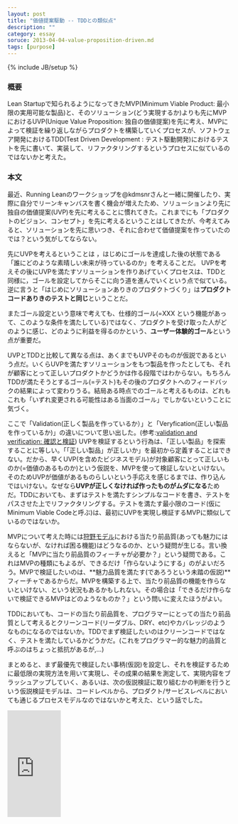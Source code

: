 ```yaml
---
layout: post
title: "価値提案駆動 -- TDDとの類似点"
description: ""
category: essay
soruce: 2013-04-04-value-proposition-driven.md
tags: [purpose]
---
```

{% include JB/setup %}

### 概要

Lean Startupで知られるようになってきたMVP(Minimum Viable Product: 最小限の実用可能な製品)と、そのソリューション(どう実現するか)よりも先にMVPにおけるUVP(Unique Value Proposition: 独自の価値提案)を先に考え、MVPによって検証を繰り返しながらプロダクトを構築していくプロセスが、ソフトウェア開発におけるTDD(Test Driven Development : テスト駆動開発)におけるテストを先に書いて、実装して、リファクタリングするというプロセスに似ているのではないかと考えた。

### 本文

最近、Running Leanのワークショップを@kdmsnrさんと一緒に開催したり、実際に自分でリーンキャンバスを書く機会が増えたため、ソリューションより先に独自の価値提案(UVP)を先に考えることに慣れてきた。これまでにも「プロダクトのビジョン、コンセプト」を先に考えるということはしてきたが、今考えてみると、ソリューションを先に思いつき、それに合わせて価値提案を作っていたのでは？という気がしてならない。

先にUVPを考えるということは ，はじめにゴールを達成した後の状態である「誰にどのような素晴しい未来が待っているのか」を考えることだ。
UVPを考えその後にUVPを満たすソリューションを作りあげていくプロセスは、TDDと同様に，ゴールを設定してからそこに向う道を進んでいくという点で似ている。逆に言うと「はじめにソリューションありきのプロダクトづくり」は**プロダクトコードありきのテストと同じ**ということだ。

またゴール設定という意味で考えても、仕様的ゴール(=XXX という機能があって、このような条件を満たしている)ではなく、プロダクトを受け取った人がどのように感じ、どのように利益を得るのかという、**ユーザー体験的ゴール**という点が重要だ。

UVPとTDDと比較して異なる点は、あくまでもUVPそのものが仮説であるという点だ。いくらUVPを満たすソリューションをもつ製品を作ったとしても、それが顧客にとって正しいプロダクトかどうかは作る段階ではわからない。もちろんTDDが満たそうとするゴール(=テスト)もその後のプロダクトへのフィードバックの結果によって変わりうる。結局ある時点でのゴールと考えるものは、どれもこれも「いずれ変更される可能性はある当面のゴール」でしかないということに気づく。

ここで「Validation(正しく製品を作っているか）」と「Veryfication(正しい製品を作っているか)」の違いについて思い出した。(参考:[validation and verification: 確認と検証](http://lise.me.sophia.ac.jp/kktm/Essay/validation_verification.htm))
UVPを検証するという行為は、「正しい製品」を探索することに等しい。「「正しい製品」が正しいか」を最初から定義することはできない。だから、早くUVP(を含めたビジネスモデル)が対象顧客にとって正しいものか(=価値のあるものか)という仮説を、MVPを使って検証しないといけない。そのためUVPが価値があるものらしいという手応えを感じるまでは、作り込んではいけない。なぜなら**UVPが正しくなければ作ったものがムダになる**ためだ。TDDにおいても、まずはテストを満たすシンプルなコードを書き、テストをパスさせた上でリファクタリングする。テストを満たす最小限のコード(仮にMinimum Viable Codeと呼ぶ)は、最初にUVPを実現し検証するMVPに類似しているのではないか。

MVPについて考えた時には[狩野モデル](https://sites.google.com/site/techdmba/kanomodel)における当たり前品質(あっても魅力にはならないが、なければ困る機能)はどうなるのか、という疑問が生じる。言い換えると「MVPに当たり前品質のフィーチャが必要か？」という疑問である。これはMVPの種類にもよるが、できるだけ「作らないようにする」のがよいだろう。MVPで検証したいのは、**魅力品質を満たす(であろうという未踏の仮説)**フィーチャであるからだ。MVPを構築する上で、当たり前品質の機能を作らないといけない、という状況もあるかもしれない。その場合は「できるだけ作らないで検証できるMVPはどのようなものか？」という問いに変えたほうがよい。

TDDにおいても、コードの当たり前品質を、プログラマーにとっての当たり前品質として考えるとクリーンコード(リーダブル、DRY、etc)やカバレッジのようなものになるのではないか。TDDでまず検証したいのはクリーンコードではなく、テストを満たしているかどうかだ。(これをプログラマー的な魅力的品質と呼ぶのはちょっと抵抗があるが,...) 

まとめると、まず最優先で検証したい事柄(仮説)を設定し、それを検証するために最低限の実現方法を用いて実現し、その成果の結果を測定して、実現内容をブラッシュアップしていく、あるいは、次の仮説検証に取り組むかの判断を行うという仮説検証モデルは、コードレベルから、プロダクト/サービスレベルにおいても通じるプロセスモデルなのではないかと考えた、という話でした。

<iframe src="http://rcm-jp.amazon.co.jp/e/cm?lt1=_blank&bc1=000000&IS2=1&bg1=FFFFFF&fc1=000000&lc1=0000FF&t=giantech-22&o=9&p=8&l=as4&m=amazon&f=ifr&ref=ss_til&asins=4873115914" style="width:120px;height:240px;" scrolling="no" marginwidth="0" marginheight="0" frameborder="0"></iframe>
